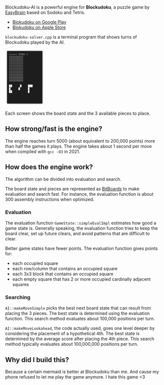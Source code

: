 Blockudoku-AI is a powerful engine for **Blockudoku**, a puzzle game by [EasyBrain](https://easybrain.com/) based on Sodoku and Tetris.
- [Blokudoku on Google Play](https://play.google.com/store/apps/details?id=com.easybrain.block.puzzle.games)
- [Blokudoku on Apple Store](https://apps.apple.com/us/app/blockudoku-block-puzzle-game/id1452227871)

`blockudoku-solver.cpp` is a terminal program that shows turns of Blockudoku played by the AI.
<p><img style="width: 25%; height: 15%" src="/demo.gif?raw=true"/></p>

Each screen shows the board state and the 3 available pieces to place.

## How strong/fast is the engine?
The engine reaches turn 5000 (about equivalent to 200,000 points) more than half the games it plays. The engine takes about 1 second per move when compiled with `gcc -O3` in 2021.

## How does the engine work?
The algorithm can be divided into evaluation and search. 

The board state and pieces are represented as [BitBoards](https://en.wikipedia.org/wiki/Bitboard) to make evaluation and search fast. For instance, the evaluation function is about 300 assembly instructions when optimized.

### Evaluation
The evaluation function `GameState::simpleEvalImpl` estimates how good a game state is. Generally speaking, the evaluation function tries to keep the board clear, set up future clears, and avoid patterns that are difficult to clear.

Better game states have fewer points. The evaluation function gives points for:
   - each occupied square
   - each row/column that contains an occupied square
   - each 3x3 block that contains an occupied square
   - each empty square that has 2 or more occupied cardinally adjacent squares

### Searching
`AI::makeMoveSimple` picks the best next board state that can result from placing the 3 pieces. The best state is determined using the evaluation function. This search method evaluates about 100,000 positions per turn.

`AI::makeMoveLookahead`, the code actually used, goes one level deeper by considering the placement of a hypothetical 4th. The best state is determined by the average score after placing the 4th piece. This search method typically evaluates about 100,000,000 positions per turn.

## Why did I build this?
Because a certain mermaid is better at Blockudoku than me. And cause my phone refused to let me play the game anymore. I hate this game <3 
